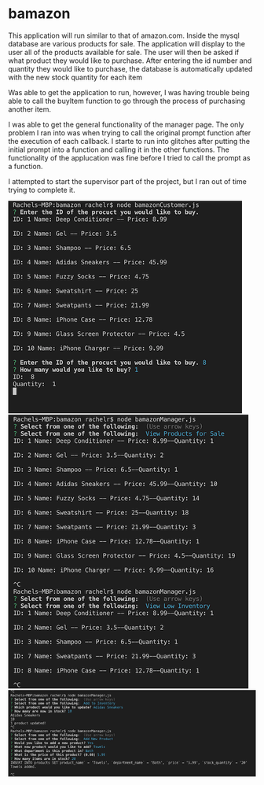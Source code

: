 # bamazon

This application will run similar to that of amazon.com. Inside the mysql database are various products for sale. The application will display to the user all of the products available for sale. The user will then be asked if what product they would like to purchase. After entering the id number and quantity they would like to purchase, the database is automatically updated with the new stock quantity for each item 

Was able to get the application to run, however, I was having trouble being able to call the buyItem function to go through the process of purchasing another item.

I was able to get the general functionality of the manager page. The only problem I ran into was when trying to call the original prompt function after the execution of each callback. I starte to run into glitches after putting the initial prompt into a function and calling it in the other functions. The functionality of the applucation was fine before I tried to call the prompt as a function.

I attempted to start the supervisor part of the project, but I ran out of time trying to complete it. 

<img src="screenshots/bamazon-customer.png">
<img src="screenshots/bamazon-manager1.png">
<img src="screenshots/bamazon-manager2.png">


